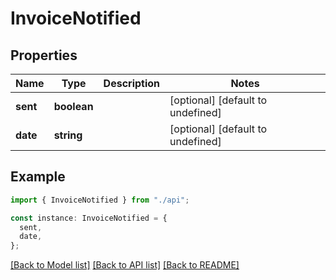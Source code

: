 # InvoiceNotified

## Properties

| Name     | Type        | Description | Notes                             |
| -------- | ----------- | ----------- | --------------------------------- |
| **sent** | **boolean** |             | [optional] [default to undefined] |
| **date** | **string**  |             | [optional] [default to undefined] |

## Example

```typescript
import { InvoiceNotified } from "./api";

const instance: InvoiceNotified = {
  sent,
  date,
};
```

[[Back to Model list]](../README.md#documentation-for-models) [[Back to API list]](../README.md#documentation-for-api-endpoints) [[Back to README]](../README.md)
